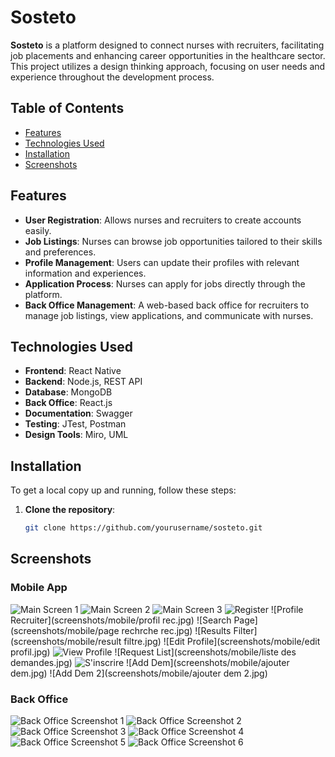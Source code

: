 # Sosteto

**Sosteto** is a platform designed to connect nurses with recruiters, facilitating job placements and enhancing career opportunities in the healthcare sector. This project utilizes a design thinking approach, focusing on user needs and experience throughout the development process.

## Table of Contents

- [Features](#features)
- [Technologies Used](#technologies-used)
- [Installation](#installation)
- [Screenshots](#screenshots)

## Features

- **User Registration**: Allows nurses and recruiters to create accounts easily.
- **Job Listings**: Nurses can browse job opportunities tailored to their skills and preferences.
- **Profile Management**: Users can update their profiles with relevant information and experiences.
- **Application Process**: Nurses can apply for jobs directly through the platform.
- **Back Office Management**: A web-based back office for recruiters to manage job listings, view applications, and communicate with nurses.

## Technologies Used

- **Frontend**: React Native
- **Backend**: Node.js, REST API
- **Database**: MongoDB
- **Back Office**: React.js
- **Documentation**: Swagger
- **Testing**: JTest, Postman
- **Design Tools**: Miro, UML

## Installation

To get a local copy up and running, follow these steps:

1. **Clone the repository**:
   ```bash
   git clone https://github.com/yourusername/sosteto.git

## Screenshots

### Mobile App
![Main Screen 1](screenshots/mobile/main1.jpg)
![Main Screen 2](screenshots/mobile/main2.jpg)
![Main Screen 3](screenshots/mobile/main3.jpg)
![Register](screenshots/mobile/register.jpg)
![Profile Recruiter](screenshots/mobile/profil rec.jpg)
![Search Page](screenshots/mobile/page rechrche rec.jpg)
![Results Filter](screenshots/mobile/result filtre.jpg)
![Edit Profile](screenshots/mobile/edit profil.jpg)
![View Profile](screenshots/mobile/voirProfile.jpg)
![Request List](screenshots/mobile/liste des demandes.jpg)
![S'inscrire](screenshots/mobile/s'inscrire.jpg)
![Add Dem](screenshots/mobile/ajouter dem.jpg)
![Add Dem 2](screenshots/mobile/ajouter dem 2.jpg)

### Back Office
![Back Office Screenshot 1](screenshots/backoffice/4.PNG)
![Back Office Screenshot 2](screenshots/backoffice/5.PNG)
![Back Office Screenshot 3](screenshots/backoffice/6.PNG)
![Back Office Screenshot 4](screenshots/backoffice/7.PNG)
![Back Office Screenshot 5](screenshots/backoffice/8.PNG)
![Back Office Screenshot 6](screenshots/backoffice/9.PNG)
